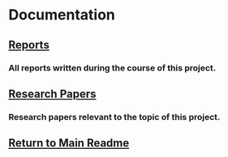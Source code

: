 # Documentation

## [Reports](Reports)
### All reports written during the course of this project.

## [Research Papers](Research_Documents)
### Research papers relevant to the topic of this project.

## [Return to Main Readme](https://github.com/ARTS-Laboratory/Senior-Design-Project-EMCH427-002-Team-4-Downey#readme)

